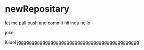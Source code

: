 # newRepositary
let me pull push and commit
hii
indu
hello


joke

iuiuoi
jggggggggggggggggggggggggggggggggggggggggggggg
